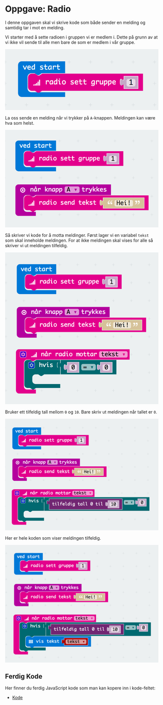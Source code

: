 # Oppgave: Radio

I denne oppgaven skal vi skrive kode som både sender en melding og samtidig
tar i mot en melding.

Vi starter med å sette radioen i gruppen vi er medlem i. Dette på grunn av
at vi ikke vil sende til alle men bare de som er medlem i vår gruppe.

![Kode](block-1.png)

La oss sende en melding når vi trykker på `A`-knappen. Meldingen kan være
hva som helst.

![Kode](block-2.png)

Så skriver vi kode for å motta meldinger. Først lager vi en variabel `tekst`
som skal inneholde meldingen. For at ikke meldingen skal vises for alle
så skriver vi ut meldingen tilfeldig.

![Kode](block-3.png)

Bruker ett tilfeldig tall mellom `0` og `10`. Bare skriv ut meldingen når
tallet er `0`.

![Kode](block-4.png)

Her er hele koden som viser meldingen tilfeldig.

![Kode](block-5.png)


## Ferdig Kode

Her finner du ferdig JavaScript kode som man kan kopere inn i kode-feltet:

* [Kode](code.js)
